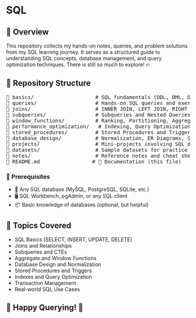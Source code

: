 <h1> SQL </h1>
<h2>📌 Overview</h2>
<p>This repository collects my hands-on notes, queries, and problem solutions from my SQL learning journey. It serves as a structured guide to understanding SQL concepts, database management, and query optimization techniques. There is still so much to explore! 🔥</p>

<h2>📂 Repository Structure</h2>
<pre>
📁 basics/                    # SQL fundamentals (DDL, DML, DCL, TCL)
📁 queries/                   # Hands-on SQL queries and exercises
📁 joins/                     # INNER JOIN, LEFT JOIN, RIGHT JOIN, FULL JOIN
📁 subqueries/                # Subqueries and Nested Queries
📁 window_functions/          # Ranking, Partitioning, Aggregation functions
📁 performance_optimization/   # Indexing, Query Optimization, Execution Plans
📁 stored_procedures/         # Stored Procedures and Triggers
📁 database_design/           # Normalization, ER Diagrams, Schema Design
📁 projects/                  # Mini-projects involving SQL databases
📁 datasets/                  # Sample datasets for practice
📁 notes/                     # Reference notes and cheat sheets
📄 README.md                 # 📜 Documentation (this file)
</pre>
<h3>🔧 Prerequisites</h3>
<ul>
    <li>💾 Any SQL database (MySQL, PostgreSQL, SQLite, etc.)</li>
    <li>🖥 SQL Workbench, pgAdmin, or any SQL client</li>
    <li>📦 Basic knowledge of databases (optional, but helpful)</li>
</ul>
<h2>🎯 Topics Covered</h2>
<ul>
    <li>SQL Basics (SELECT, INSERT, UPDATE, DELETE)</li>
    <li>Joins and Relationships</li>
    <li>Subqueries and CTEs</li>
    <li>Aggregate and Window Functions</li>
    <li>Database Design and Normalization</li>
    <li>Stored Procedures and Triggers</li>
    <li>Indexes and Query Optimization</li>
    <li>Transaction Management</li>
    <li>Real-world SQL Use Cases</li>
</ul>

<h2>🎉 Happy Querying! 🚀</h2>

